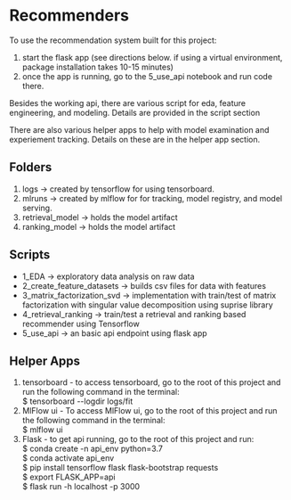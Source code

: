 # Recommenders
To use the recommendation system built for this project:
1. start the flask app (see directions below. if using a virtual environment, package installation takes 10-15 minutes) 
2. once the app is running, go to the 5_use_api notebook and run code there.

Besides the working api, there are various script for eda, feature engineering, and modeling. Details are provided in the script section

There are also various helper apps to help with model examination and experiement tracking. Details on these are in the helper app section.

## Folders

1. logs -> created by tensorflow for using tensorboard. 
2. mlruns -> created by mlflow for for tracking, model registry, and model serving.
3. retrieval_model -> holds the model artifact
4. ranking_model -> holds the model artifact 

## Scripts

* 1_EDA -> exploratory data analysis on raw data
* 2_create_feature_datasets  -> builds csv files for data with features
* 3_matrix_factorization_svd -> implementation with train/test of matrix factorization with singular value decomposition using suprise library
* 4_retrieval_ranking -> train/test a retrieval and ranking based recommender using Tensorflow 
* 5_use_api -> an basic api endpoint using flask app

## Helper Apps
1. tensorboard - to access tensorboard, go to the root of this project and run the following command in the terminal:<br/>  $ tensorboard --logdir logs/fit
2. MlFlow ui - To access MlFlow ui, go to the root of this project and run the following command in the terminal:<br/> $ mlflow ui 
3. Flask - to get api running, go to the root of this project and run: <br/>
$ conda create -n api_env python=3.7 <br/>
$ conda activate api_env <br/>
$ pip install tensorflow flask flask-bootstrap requests <br/>
$ export FLASK_APP=api <br/>
$ flask run -h localhost -p 3000 <br/>
